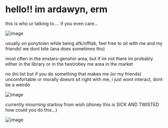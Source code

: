 # hello!! im ardawyn, erm
this is who ur talking to.... if you even care...

![image](https://github.com/Yoosunoovy/Yoosunoovy/assets/155345103/54115bec-ce7b-4085-8e28-fec0ff2e7f69)

usually on ponytown while being afk/offtab, feel free to sit with me and my friends! we dont bite (ana does sometimes tho)

most often in the enstars-genshin area, but if im not there im probably either in the library or in the twst/obey me area in the market

no dni list but if you do something that makes me (or my friends) uncomfortable or morally doesnt sit right with me, i just wont interact, dont be a weirdo

![image](https://github.com/Yoosunoovy/v1/assets/155345103/1fc67c2c-e51e-433b-a602-7a58e938c305)

currently mourning starboy from wish (disney this is SICK AND TWISTED how could you do this...)

![image](https://github.com/Yoosunoovy/v1/assets/155345103/cc41bf9e-69c7-484e-a354-8fb6c4c2e5c6)
